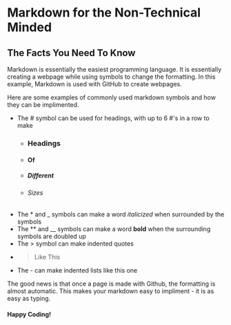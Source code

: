 # Markdown for the Non-Technical Minded
## The Facts You Need To Know

Markdown is essentially the easiest programming language. 
It is essentially creating a webpage while using symbols to change the formatting. 
In this example, Markdown is used with GitHub to create webpages. 

Here are some examples of commonly used markdown symbols and how they can be implimented. 
- The \# symbol can be used for headings, with up to 6 \#'s in a row to make 
    - ### Headings 
    - #### Of 
    - ##### Different
    - ###### Sizes
- The \* and \_ symbols can make a word _italicized_ when surrounded by the symbols
- The \** and \__ symbols can make a word __bold__ when the surrounding symbols are doubled up
- The \> symbol can make indented quotes 
-  >Like This
- The \- can make indented lists like this one

The good news is that once a page is made with Github, the formatting is almost automatic.
This makes your markdown easy to impliment - it is as easy as typing.

#### Happy Coding!
